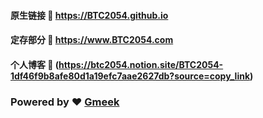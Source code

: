 #### 原生链接 :link: https://BTC2054.github.io 
#### 定存部分 :link: https://www.BTC2054.com 
#### 个人博客 :link: (https://btc2054.notion.site/BTC2054-1df46f9b8afe80d1a19efc7aae2627db?source=copy_link)

### Powered by :heart: [Gmeek](https://github.com/Meekdai/Gmeek)

